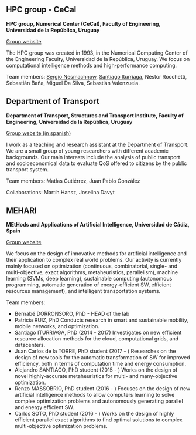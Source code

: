 ## HPC group - CeCal

**HPC group, Numerical Center (CeCal), Faculty of Engineering, Universidad de la República, Uruguay**

[Group website](http://www.fing.edu.uy/inco/grupos/cecal/hpc)

The HPC group was created in 1993, in the Numerical Computing Center of the Engineering Faculty, Universidad de la República, Uruguay.
We focus on computational intelligence methods and high-performance computing.

Team members: [Sergio Nesmachnow](http://www.fing.edu.uy/~sergion), [Santiago Iturriaga](http://www.fing.edu.uy/~siturria), Néstor Rocchetti, Sebastián Baña, Miguel Da Silva, Sebastián Valenzuela.

## Department of Transport

**Department of Transport, Structures and Transport Institute, Faculty of Engineering, Universidad de la República, Uruguay**

[Group website (in spanish)](https://www.fing.edu.uy/iet/departamentos/depto-de-transporte)

I work as a teaching and research assistant at the Department of Transport. We are a small group of young researchers with different academic backgrounds. Our main interests include the analysis of public transport and socioeconomical data to evaluate QoS offered to citizens by the public transport system.

Team members: Matías Gutiérrez, Juan Pablo González

Collaborations: Martín Hansz, Joselina Davyt

##  MEHARI 
**MEtHods and Applications of Artificial Intelligence, Universidad de Cádiz, Spain** 

[Group website](http://www.bernabe.dorronsoro.es/group.htm)

We focus on the design of innovative methods for artificial intelligence and their application to complex real world problems. Our activity is currently mainly focused on optimization (continuous, combinatorial, single- and multi-objective, exact algorithms, metaheuristics, parallelism), machine learning (SVMs, deep learning), sustainable computing (autonomous programming, automatic generation of energy-efficient SW, efficient resources management), and intelligent transportation systems.

Team members:

* Bernabé DORRONSORO, PhD - HEAD of the lab
* Patricia RUIZ, PhD
   Conducts research in smart and sustainable mobility, mobile networks, and optimization.
* Santiago ITURRIAGA, PhD (2014 - 2017)
   Investigates on new efficient resource allocation methods for the cloud, computational grids, and datacenters.
* Juan Carlos de la TORRE, PhD student (2017 - )
   Researches on the design of new tools for the automatic transformation of SW for improved efficiency, both in terms of computation time and energy consumption.
* Alejandro SANTIAGO, PhD student (2015 - )
   Works on the design of novel highly-accurate metaheuristics for multi- and many-objective optimization.
* Renzo MASSOBRIO, PhD student (2016 - )
   Focuses on the design of new artificial intelligence methods to allow computers learning to solve complex optimization problems and autonomously generating parallel and energy efficient SW.
* Carlos SOTO, PhD student (2016 - )
   Works on the design of highly efficient parallel exact algorithms to find optimal solutions to complex multi-objective optimization problems. 
